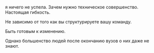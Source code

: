 
я ничего не успела.
Зачем нужно техническое совершенство.
Настоящая гибкость.



Не зависимо от того как вы структурируете вашу команду.


Быть готовым к изменению.

Однако большенство людей после окончанию вузов о них даже не знают.

